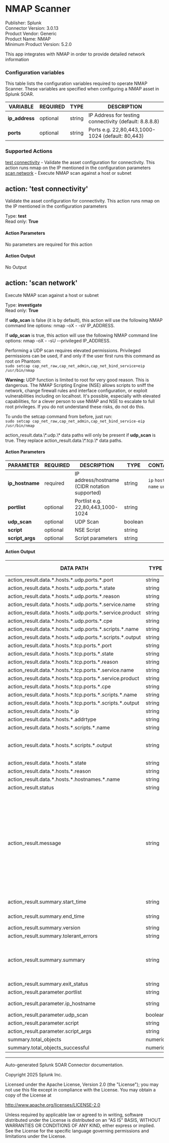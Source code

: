 # NMAP Scanner

Publisher: Splunk \
Connector Version: 3.0.13 \
Product Vendor: Generic \
Product Name: NMAP \
Minimum Product Version: 5.2.0

This app integrates with NMAP in order to provide detailed network information

### Configuration variables

This table lists the configuration variables required to operate NMAP Scanner. These variables are specified when configuring a NMAP asset in Splunk SOAR.

VARIABLE | REQUIRED | TYPE | DESCRIPTION
-------- | -------- | ---- | -----------
**ip_address** | optional | string | IP Address for testing connectivity (default: 8.8.8.8) |
**ports** | optional | string | Ports e.g. 22,80,443,1000-1024 (default: 80,443) |

### Supported Actions

[test connectivity](#action-test-connectivity) - Validate the asset configuration for connectivity. This action runs nmap on the IP mentioned in the configuration parameters \
[scan network](#action-scan-network) - Execute NMAP scan against a host or subnet

## action: 'test connectivity'

Validate the asset configuration for connectivity. This action runs nmap on the IP mentioned in the configuration parameters

Type: **test** \
Read only: **True**

#### Action Parameters

No parameters are required for this action

#### Action Output

No Output

## action: 'scan network'

Execute NMAP scan against a host or subnet

Type: **investigate** \
Read only: **True**

<p>If <b>udp_scan</b> is false (it is by default), this action will use the following NMAP command line options: nmap -oX - -sV IP_ADDRESS.</p><p>If <b>udp_scan</b> is true, this action will use the following NMAP command line options: nmap -oX - -sU --privileged IP_ADDRESS.</p><p>Performing a UDP scan requires elevated permissions.  Privileged permissions can be used, if and only if the user first runs this command as root on Phantom:<br><code>sudo setcap cap_net_raw,cap_net_admin,cap_net_bind_service+eip /usr/bin/nmap</code></p><p><b>Warning:</b> UDP function is limited to root for very good reason.  This is dangerous. The NMAP Scripting Engine (NSE) allows scripts to sniff the network, change firewall rules and interface configuration, or exploit vulnerabilities including on localhost. It's possible, especially with elevated capabilities, for a clever person to use NMAP and NSE to escalate to full root privileges. If you do not understand these risks, do not do this.</p><p>To undo the setcap command from before, just run:<br><code>sudo setcap cap_net_raw,cap_net_admin,cap_net_bind_service-eip /usr/bin/nmap</code><br><p>action_result.data.\*.udp.\* data paths will only be present if <b>udp_scan</b> is true.  They replace action_result.data.\*.tcp.\* data paths.</p>

#### Action Parameters

PARAMETER | REQUIRED | DESCRIPTION | TYPE | CONTAINS
--------- | -------- | ----------- | ---- | --------
**ip_hostname** | required | IP address/hostname (CIDR notation supported) | string | `ip` `host name` `url` |
**portlist** | optional | Portlist e.g. 22,80,443,1000-1024 | string | |
**udp_scan** | optional | UDP Scan | boolean | |
**script** | optional | NSE Script | string | |
**script_args** | optional | Script parameters | string | |

#### Action Output

DATA PATH | TYPE | CONTAINS | EXAMPLE VALUES
--------- | ---- | -------- | --------------
action_result.data.\*.hosts.\*.udp.ports.\*.port | string | `port` | |
action_result.data.\*.hosts.\*.udp.ports.\*.state | string | | |
action_result.data.\*.hosts.\*.udp.ports.\*.reason | string | | |
action_result.data.\*.hosts.\*.udp.ports.\*.service.name | string | | |
action_result.data.\*.hosts.\*.udp.ports.\*.service.product | string | | |
action_result.data.\*.hosts.\*.udp.ports.\*.cpe | string | | |
action_result.data.\*.hosts.\*.udp.ports.\*.scripts.\*.name | string | | |
action_result.data.\*.hosts.\*.udp.ports.\*.scripts.\*.output | string | | |
action_result.data.\*.hosts.\*.tcp.ports.\*.port | string | `port` | 80 |
action_result.data.\*.hosts.\*.tcp.ports.\*.state | string | | open |
action_result.data.\*.hosts.\*.tcp.ports.\*.reason | string | | syn-ack |
action_result.data.\*.hosts.\*.tcp.ports.\*.service.name | string | `url` | http |
action_result.data.\*.hosts.\*.tcp.ports.\*.service.product | string | | |
action_result.data.\*.hosts.\*.tcp.ports.\*.cpe | string | | |
action_result.data.\*.hosts.\*.tcp.ports.\*.scripts.\*.name | string | | |
action_result.data.\*.hosts.\*.tcp.ports.\*.scripts.\*.output | string | | |
action_result.data.\*.hosts.\*.ip | string | `ip` | 52.7.97.246 |
action_result.data.\*.hosts.\*.addrtype | string | | ipv4 ipv6 |
action_result.data.\*.hosts.\*.scripts.\*.name | string | | dns-brute |
action_result.data.\*.hosts.\*.scripts.\*.output | string | | DNS Brute-force hostnames www.phantom.us - 52.7.97.246 |
action_result.data.\*.hosts.\*.state | string | | up |
action_result.data.\*.hosts.\*.reason | string | | syn-ack |
action_result.data.\*.hosts.\*.hostnames.\*.name | string | `host name` | phantom.us |
action_result.status | string | | success failed |
action_result.message | string | | Start time: 21:44:25 10-8-2021, End time: 21:45:56 10-8-2021, Version: 1.04, Tolerant errors: None, Summary: Nmap done at Tue Aug 10 21:45:56 2021; 1 IP address (1 host up) scanned in 91.14 seconds, Exit status: success |
action_result.summary.start_time | string | | 21:44:25 10-8-2021 |
action_result.summary.end_time | string | | 21:45:56 10-8-2021 |
action_result.summary.version | string | | 1.04 |
action_result.summary.tolerant_errors | string | | |
action_result.summary.summary | string | | Nmap done at Tue Aug 10 21:45:56 2021; 1 IP address (1 host up) scanned in 91.14 seconds |
action_result.summary.exit_status | string | | success |
action_result.parameter.portlist | string | | 1-1024 |
action_result.parameter.ip_hostname | string | `ip` `host name` `url` | phantom.us |
action_result.parameter.udp_scan | boolean | | False |
action_result.parameter.script | string | | dns-brute.nse |
action_result.parameter.script_args | string | | |
summary.total_objects | numeric | | 1 |
summary.total_objects_successful | numeric | | 1 |

______________________________________________________________________

Auto-generated Splunk SOAR Connector documentation.

Copyright 2025 Splunk Inc.

Licensed under the Apache License, Version 2.0 (the "License");
you may not use this file except in compliance with the License.
You may obtain a copy of the License at

http://www.apache.org/licenses/LICENSE-2.0

Unless required by applicable law or agreed to in writing,
software distributed under the License is distributed on an "AS IS" BASIS,
WITHOUT WARRANTIES OR CONDITIONS OF ANY KIND, either express or implied.
See the License for the specific language governing permissions and limitations under the License.
